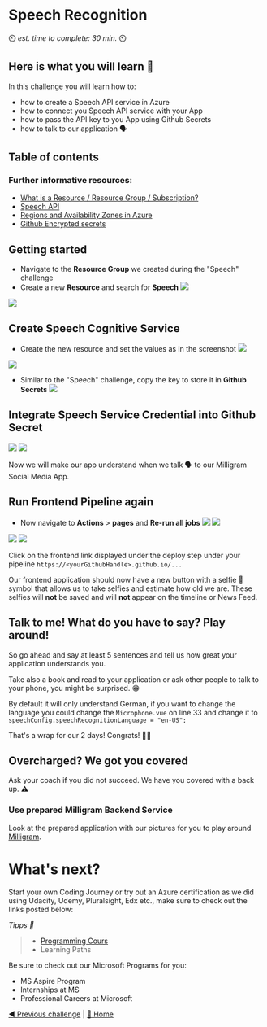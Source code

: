 # Speech Recognition

⏲️ _est. time to complete: 30 min._ ⏲️

## Here is what you will learn 🎯

In this challenge you will learn how to:

- how to create a Speech API service in Azure
- how to connect you Speech API service with your App
- how to pass the API key to you App using Github Secrets
- how to talk to our application 🗣️

## Table of contents

### Further informative resources:

- [What is a Resource / Resource Group / Subscription?](https://docs.microsoft.com/azure/cloud-adoption-framework/govern/resource-consistency/resource-access-management)
- [Speech API](https://azure.microsoft.com/services/cognitive-services/speech-services/#overview)
- [Regions and Availability Zones in Azure](https://docs.microsoft.com/azure/availability-zones/az-overview)
- [Github Encrypted secrets](https://docs.github.com/en/actions/reference/encrypted-secrets)

## Getting started

- Navigate to the **Resource Group** we created during the "Speech" challenge
- Create a new **Resource** and search for **Speech**
  ![](./images/light/createresource.png)

![](./images/light/selectspeech.png)

## Create Speech Cognitive Service

- Create the new resource and set the values as in the screenshot
  ![](./images/light/createspeech.png)

![](./images/light/createspeechresource.png)

- Similar to the "Speech" challenge, copy the key to store it in **Github Secrets**
  ![](./images/light/copykeys.png)

## Integrate Speech Service Credential into Github Secret

![](./images/light/vue-app-speech-api-key-secret.png#gh-light-mode-only)
![](./images/dark/vue-app-speech-api-key-secret.png#gh-dark-mode-only)

Now we will make our app understand when we talk 🗣️ to our Milligram Social Media App.

## Run Frontend Pipeline again

- Now navigate to **Actions** > **pages** and **Re-run all jobs**
  ![](./images/light/runworkflow.png#gh-light-mode-only)
  ![](./images/dark/runworkflow.png#gh-dark-mode-only)

![](./images/light/rerunalljobs.png#gh-light-mode-only)
![](./images/dark/rerunalljobs.png#gh-dark-mode-only)

Click on the frontend link displayed under the deploy step under your pipeline `https://<yourGithubHandle>.github.io/...`

Our frontend application should now have a new button with a selfie 🤩 symbol that allows us to take selfies and estimate how old we are.
These selfies will **not** be saved and will **not** appear on the timeline or News Feed.

## Talk to me! What do you have to say? Play around!

So go ahead and say at least 5 sentences and tell us how great your application understands you.

Take also a book and read to your application or ask other people to talk to your phone, you might be surprised. 😁

By default it will only understand German, if you want to change the language you could change the `Microphone.vue` on line 33 and change it to
`speechConfig.speechRecognitionLanguage = "en-US";`

That's a wrap for our 2 days! Congrats! 🥳🙏

## Overcharged? We got you covered

Ask your coach if you did not succeed. We have you covered with a back up. ⚠️

### Use prepared Milligram Backend Service

Look at the prepared application with our pictures for you to play around [Milligram](https://codeunicornmartha.github.io/FemaleAIAppInnovationEcosystem/#/?stack-key=a78e2b9a).

# What's next?

Start your own Coding Journey or try out an Azure certification as we did using Udacity, Udemy, Pluralsight, Edx etc., make sure to check out the links posted below:

_Tipps 📝_

> - [Programming Cours](https://www.udacity.com/course/intro-to-programming-nanodegree--nd000)
> - Learning Paths

Be sure to check out our Microsoft Programs for you:

- MS Aspire Program
- Internships at MS
- Professional Careers at Microsoft

[◀ Previous challenge](../Face/DE_README.md) | [🔼 Home](../../README.md)
